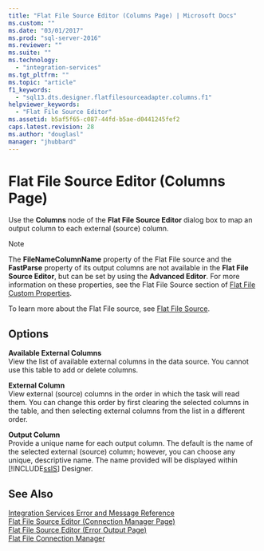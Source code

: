 ```yaml
---
title: "Flat File Source Editor (Columns Page) | Microsoft Docs"
ms.custom: ""
ms.date: "03/01/2017"
ms.prod: "sql-server-2016"
ms.reviewer: ""
ms.suite: ""
ms.technology: 
  - "integration-services"
ms.tgt_pltfrm: ""
ms.topic: "article"
f1_keywords: 
  - "sql13.dts.designer.flatfilesourceadapter.columns.f1"
helpviewer_keywords: 
  - "Flat File Source Editor"
ms.assetid: b5af5f65-c087-44fd-b5ae-d0441245fef2
caps.latest.revision: 28
ms.author: "douglasl"
manager: "jhubbard"
---
```

# Flat File Source Editor (Columns Page)
  Use the **Columns** node of the **Flat File Source Editor** dialog box to map an output column to each external (source) column.  
  
> [!NOTE]  
>  The **FileNameColumnName** property of the Flat File source and the **FastParse** property of its output columns are not available in the **Flat File Source Editor**, but can be set by using the **Advanced Editor**. For more information on these properties, see the Flat File Source section of [Flat File Custom Properties](../../integration-services/data-flow/flat-file-custom-properties.md).  
  
 To learn more about the Flat File source, see [Flat File Source](../../integration-services/data-flow/flat-file-source.md).  
  
## Options  
 **Available External Columns**  
 View the list of available external columns in the data source. You cannot use this table to add or delete columns.  
  
 **External Column**  
 View external (source) columns in the order in which the task will read them. You can change this order by first clearing the selected columns in the table, and then selecting external columns from the list in a different order.  
  
 **Output Column**  
 Provide a unique name for each output column. The default is the name of the selected external (source) column; however, you can choose any unique, descriptive name. The name provided will be displayed within [!INCLUDE[ssIS](../../analysis-services/instances/includes/ssis-md.md)] Designer.  
  
## See Also  
 [Integration Services Error and Message Reference](../../integration-services/integration-services-error-and-message-reference.md)   
 [Flat File Source Editor &#40;Connection Manager Page&#41;](../../integration-services/data-flow/flat-file-source-editor-connection-manager-page.md)   
 [Flat File Source Editor &#40;Error Output Page&#41;](../../integration-services/data-flow/flat-file-source-editor-error-output-page.md)   
 [Flat File Connection Manager](../../integration-services/connection-manager/flat-file-connection-manager.md)  
  
  